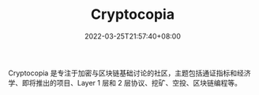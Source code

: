 ﻿---
weight: 
title: "Cryptocopia"
description: "Cryptocopia 是专注于加密与区块链基础讨论的社区，主题包括通证指标和经济学、即将推出的项目、Layer 1 层和 2 层协议、挖矿、空投、区块链编程等"
date: 2022-03-25T21:57:40+08:00
lastmod: 2022-03-25T16:45:40+08:00
draft: false
authors: ["Metabd"]
featuredImage: "cryptocopia.jpg"
link: ""
tags: ["元宇宙社区","Cryptocopia"]
categories: ["navigation"]
navigation: ["元宇宙社区"]
lightgallery: true
toc: true
pinned: false
recommend: false
recommend1: false
---
Cryptocopia 是专注于加密与区块链基础讨论的社区，主题包括通证指标和经济学、即将推出的项目、Layer 1 层和 2 层协议、挖矿、空投、区块链编程等。
